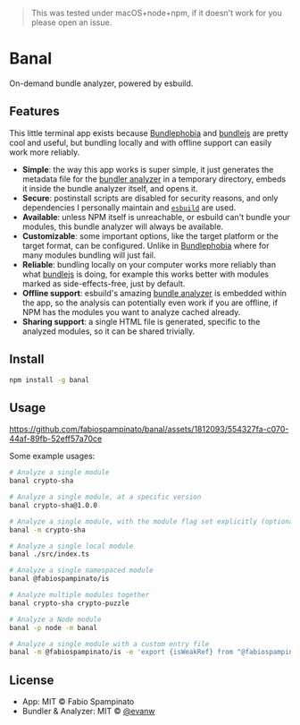 > This was tested under macOS+node+npm, if it doesn't work for you please open an issue.

# Banal

On-demand bundle analyzer, powered by esbuild.

## Features

This little terminal app exists because [Bundlephobia](https://bundlephobia.com) and [bundlejs](https://bundlejs.com) are pretty cool and useful, but bundling locally and with offline support can easily work more reliably.

- **Simple**: the way this app works is super simple, it just generates the metadata file for the [bundler analyzer](https://esbuild.github.io/analyze) in a temporary directory, embeds it inside the bundle analyzer itself, and opens it.
- **Secure**: postinstall scripts are disabled for security reasons, and only dependencies I personally maintain and [`esbuild`](https://github.com/evanw/esbuild) are used.
- **Available**: unless NPM itself is unreachable, or esbuild can't bundle your modules, this bundle analyzer will always be available.
- **Customizable**: some important options, like the target platform or the target format, can be configured. Unlike in [Bundlephobia](https://bundlephobia.com) where for many modules bundling will just fail.
- **Reliable**: bundling locally on your computer works more reliably than what [bundlejs](https://bundlejs.com) is doing, for example this works better with modules marked as side-effects-free, just by default.
- **Offline support**: esbuild's amazing [bundle analyzer](https://esbuild.github.io/analyze) is embedded within the app, so the analysis can potentially even work if you are offline, if NPM has the modules you want to analyze cached already.
- **Sharing support**: a single HTML file is generated, specific to the analyzed modules, so it can be shared trivially.

## Install

```sh
npm install -g banal
```

## Usage

https://github.com/fabiospampinato/banal/assets/1812093/554327fa-c070-44af-89fb-52eff57a70ce

Some example usages:

```sh
# Analyze a single module
banal crypto-sha

# Analyze a single module, at a specific version
banal crypto-sha@1.0.0

# Analyze a single module, with the module flag set explicitly (optional)
banal -m crypto-sha

# Analyze a single local module
banal ./src/index.ts

# Analyze a single namespaced module
banal @fabiospampinato/is

# Analyze multiple modules together
banal crypto-sha crypto-puzzle

# Analyze a Node module
banal -p node -m banal

# Analyze a single module with a custom entry file
banal -m @fabiospampinato/is -e 'export {isWeakRef} from "@fabiospampinato/is";'
```

## License

- App: MIT © Fabio Spampinato
- Bundler & Analyzer: MIT © [@evanw](https://github.com/evanw)
